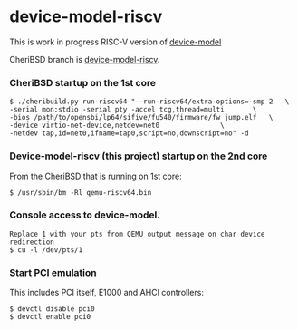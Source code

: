 # device-model-riscv

This is work in progress RISC-V version of [device-model](https://github.com/CTSRD-CHERI/device-model)

CheriBSD branch is [device-model-riscv](https://github.com/CTSRD-CHERI/cheribsd/tree/device-model-riscv).

### CheriBSD startup on the 1st core
    $ ./cheribuild.py run-riscv64 "--run-riscv64/extra-options=-smp 2	\
	-serial mon:stdio -serial pty -accel tcg,thread=multi		\
	-bios /path/to/opensbi/lp64/sifive/fu540/firmware/fw_jump.elf	\
	-device virtio-net-device,netdev=net0				\
	-netdev tap,id=net0,ifname=tap0,script=no,downscript=no" -d

### Device-model-riscv (this project) startup on the 2nd core

From the CheriBSD that is running on 1st core:

    $ /usr/sbin/bm -Rl qemu-riscv64.bin

### Console access to device-model.
    Replace 1 with your pts from QEMU output message on char device redirection
	$ cu -l /dev/pts/1

### Start PCI emulation

This includes PCI itself, E1000 and AHCI controllers:

    $ devctl disable pci0
    $ devctl enable pci0
